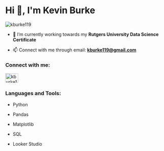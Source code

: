 <h1 align="left">Hi 👋, I'm Kevin Burke</h1>

<p align="left"> <img src="https://komarev.com/ghpvc/?username=kburke119&label=Profile%20views&color=0e75b6&style=flat" alt="kburke119" /> </p>

- 🌱 I’m currently working towards my **Rutgers University Data Science Certificate**

- 📫 Connect with me through email: **kburke119@gmail.com**

<h3 align="left">Connect with me:</h3>
<p align="left">
<a href="https://linkedin.com/in/kburke119" target="blank"><img align="center" src="https://raw.githubusercontent.com/rahuldkjain/github-profile-readme-generator/master/src/images/icons/Social/linked-in-alt.svg" alt="kburke119" height="30" width="40" /></a>
</p>

<h3 align="left">Languages and Tools:</h3>

- Python

- Pandas

- Matplotlib

- SQL

- Looker Studio
